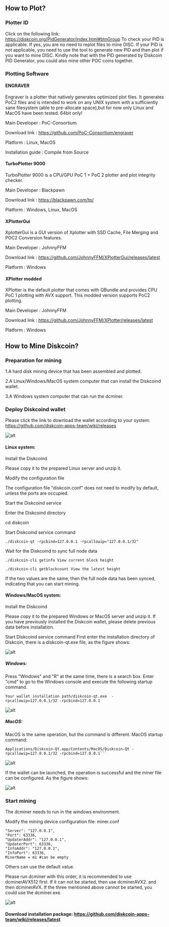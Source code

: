 ## How to Plot?

### Plotter ID
Click on the following link: 
https://diskcoin.org/PidGenerator/index.html#btnGroup 
To check your PID is applicable. If yes, you are no need to replot files to mine DISC. If your PID is not applicable, you need to use the tool to generate new PID and then plot if you want to mine DISC. Kindly note that with the PID generated by Diskcoin PID Generator, you could also mine other POC coins together. 


### Plotting Software

#### ENGRAVER

Engraver is a plotter that natively generates optimized plot files. It generates PoC2 files and is intended to work on any UNIX system with a sufficiently sane filesystem (able to pre-allocate space),but for now only Linux and MacOS have been tested. 64bit only!

Main Developer : PoC-Consortium

Download link : https://github.com/PoC-Consortium/engraver

Platform : Linux, MacOS

Installation guide : Compile from Source


#### TurboPlotter 9000

TurboPlotter 9000 is a CPU/GPU PoC 1 + PoC 2 plotter and plot integrity checker.

Main Developer : Blackpawn

Download link : https://blackpawn.com/tp/

Platform : Windows, Linux, MacOS


#### XPlotterGui

XplotterGui is a GUI version of Xplotter with SSD Cache, File Merging and POC2 Conversion features.

Main Developer : JohnnyFFM

Download link : https://github.com/JohnnyFFM/XPlotterGui/releases/latest

Platform : Windows


#### XPlotter modded
XPlotter is the default plotter that comes with QBundle and provides CPU PoC 1 plotting with AVX support. This modded version supports PoC2 plotting.

Main Developer : JohnnyFFM

Download link : https://github.com/JohnnyFFM/XPlotter/releases/latest

Platform : Windows



## How to Mine Diskcoin?

### Preparation for mining

1.A hard disk mining device that has been assembled and plotted.

2.A Linux/Windows/MacOS system computer that can install the Diskcoind wallet.

3.A Windows system computer that can run the dcminer.



### Deploy Diskcoind wallet

Please click the link to download the wallet according to your system:
https://github.com/diskcoin-apps-team/wiki/releases

![alt](image/download.png)


#### Linux system:

Install the Diskcoind

Please copy it to the prepared Linux server and unzip it.

Modify the configuration file

The configuration file "diskcoin.conf" does not need to modify by default, unless the ports are occupied.

Start the Diskcoind service

Enter the Diskcoind directory

cd diskcoin

Start Diskcoind service command

```
./diskcoin-qt -rpcbind=127.0.0.1 -rpcallowip="127.0.0.1/32"
```

Wait for the Diskcoind to sync full node data

```
./diskcoin-cli getinfo View current block height

./diskcoin-cli getblockcount View the latest height
```

If the two values are the same, then the full node data has been synced, indicating that you can start mining.


#### Windows/MacOS system:

Install the Diskcoind

Please copy it to the prepared Windows or MacOS server and unzip it. If you have previously installed the Diskcoin wallet, please delete previous data before installation.

Start Diskcoind service command
First enter the installation directory of Diskcoin, there is a diskcoin-qt.exe file, as the figure shows:

![alt](image/directory.png)

##### Windows:

Press "Windows" and "R" at the same time, there is a search box. Enter "cmd" to go to the Windows console and execute the following startup command. 
```
Your wallet installation path/diskcoin-qt.exe  -rpcallowip=127.0.0.1/32 -rpcbind=127.0.0.1 
```

![alt](image/Windows.jpg)


##### MacOS:

MacOS is the same operation, but the command is different.
MacOS startup command: 
```
Applications/Diskcoin-Qt.app/Contents/MacOS/Diskcoin-Qt -rpcallowip=127.0.0.1/32 -rpcbind=127.0.0.1```
```

![alt](image/MacOS.jpg)


If the wallet can be launched, the operation is successful and the miner file can be configured. As the figure shows:

![alt](image/wallet.jpg)

### Start mining

The dcminer needs to run in the windows environment.

Modify the mining device configuration file: miner.conf


```
"Server": "127.0.0.1",
"Port": 63336,
"UpdaterAddr": "127.0.0.1",
"UpdaterPort": 63336,
"InfoAddr": "127.0.0.1",
"InfoPort": 63336,
MinerName = m1 #can be empty
```

Others can use the default value.

Please run dcminer with this order, it is recommended to use dcminerAVX512 first. If it can not be started, then use dcminerAVX2. and then dcminerAVX. If the three mentioned above cannot be started,  you could use the dcminer.exe.

![alt](image/order.jpg)

#### Download installation package: https://github.com/diskcoin-apps-team/wiki/releases/latest
